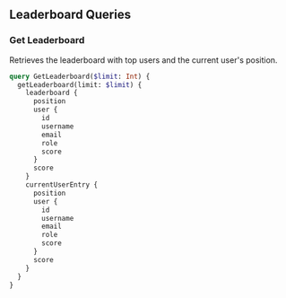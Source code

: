 ## Leaderboard Queries

### Get Leaderboard

Retrieves the leaderboard with top users and the current user's position.

```graphql
query GetLeaderboard($limit: Int) {
  getLeaderboard(limit: $limit) {
    leaderboard {
      position
      user {
        id
        username
        email
        role
        score
      }
      score
    }
    currentUserEntry {
      position
      user {
        id
        username
        email
        role
        score
      }
      score
    }
  }
}
```

